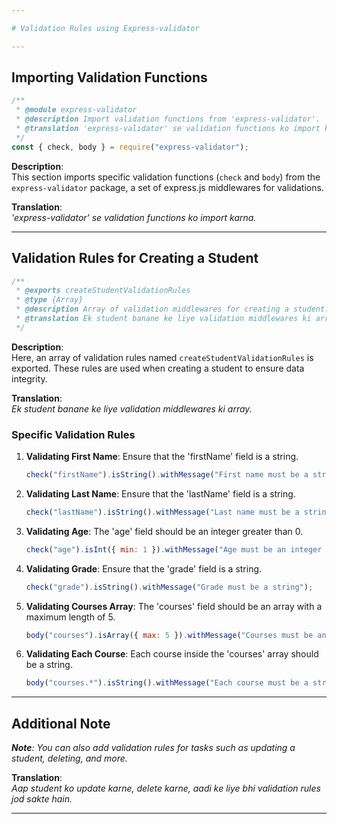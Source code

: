 ```yaml
---

# Validation Rules using Express-validator

---
```


## Importing Validation Functions

```javascript
/** 
 * @module express-validator 
 * @description Import validation functions from 'express-validator'.
 * @translation 'express-validator' se validation functions ko import karna.
 */
const { check, body } = require("express-validator");
```

**Description**:  
This section imports specific validation functions (`check` and `body`) from the `express-validator` package, a set of express.js middlewares for validations.

**Translation**:  
_'express-validator' se validation functions ko import karna._

---

## Validation Rules for Creating a Student

```javascript
/**
 * @exports createStudentValidationRules
 * @type {Array}
 * @description Array of validation middlewares for creating a student.
 * @translation Ek student banane ke liye validation middlewares ki array.
 */
```

**Description**:  
Here, an array of validation rules named `createStudentValidationRules` is exported. These rules are used when creating a student to ensure data integrity.

**Translation**:  
_Ek student banane ke liye validation middlewares ki array._

### Specific Validation Rules

1. **Validating First Name**:
   Ensure that the 'firstName' field is a string.
   ```javascript
   check("firstName").isString().withMessage("First name must be a string");
   ```

2. **Validating Last Name**:
   Ensure that the 'lastName' field is a string.
   ```javascript
   check("lastName").isString().withMessage("Last name must be a string");
   ```

3. **Validating Age**:
   The 'age' field should be an integer greater than 0.
   ```javascript
   check("age").isInt({ min: 1 }).withMessage("Age must be an integer greater than 0");
   ```

4. **Validating Grade**:
   Ensure that the 'grade' field is a string.
   ```javascript
   check("grade").isString().withMessage("Grade must be a string");
   ```

5. **Validating Courses Array**:
   The 'courses' field should be an array with a maximum length of 5.
   ```javascript
   body("courses").isArray({ max: 5 }).withMessage("Courses must be an array with a maximum of 5 courses");
   ```

6. **Validating Each Course**:
   Each course inside the 'courses' array should be a string.
   ```javascript
   body("courses.*").isString().withMessage("Each course must be a string");
   ```

---

## Additional Note

_**Note**: You can also add validation rules for tasks such as updating a student, deleting, and more._

**Translation**:  
_Aap student ko update karne, delete karne, aadi ke liye bhi validation rules jod sakte hain._

---
